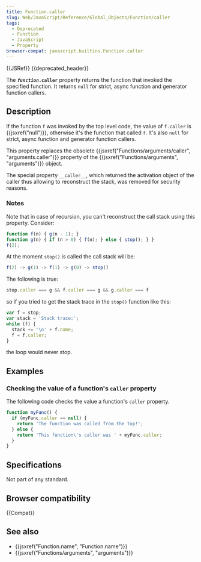 ```yaml
---
title: Function.caller
slug: Web/JavaScript/Reference/Global_Objects/Function/caller
tags:
  - Deprecated
  - Function
  - JavaScript
  - Property
browser-compat: javascript.builtins.Function.caller
---
```

{{JSRef}} {{deprecated_header}}

The **<code><var>function</var>.caller</code>** property returns the function
that invoked the specified function. It returns `null` for strict, async
function and generator function callers.

## Description

If the function `f` was invoked by the top level code, the value of `f.caller`
is {{jsxref("null")}}, otherwise it's the function that called `f`. It's
also `null` for strict, async function and generator function callers.

This property replaces the obsolete
{{jsxref("Functions/arguments/caller", "arguments.caller")}}
property of the {{jsxref("Functions/arguments", "arguments")}}
object.

The special property `__caller__`, which returned the activation object of the
caller thus allowing to reconstruct the stack, was removed for security reasons.

### Notes

Note that in case of recursion, you can't reconstruct the call stack using this
property. Consider:

```js
function f(n) { g(n - 1); }
function g(n) { if (n > 0) { f(n); } else { stop(); } }
f(2);
```

At the moment `stop()` is called the call stack will be:

```js
f(2) -> g(1) -> f(1) -> g(0) -> stop()
```

The following is true:

```js
stop.caller === g && f.caller === g && g.caller === f
```

so if you tried to get the stack trace in the `stop()` function like this:

```js
var f = stop;
var stack = 'Stack trace:';
while (f) {
  stack += '\n' + f.name;
  f = f.caller;
}
```

the loop would never stop.

## Examples

### Checking the value of a function's `caller` property

The following code checks the value a function's `caller` property.

```js
function myFunc() {
  if (myFunc.caller == null) {
    return 'The function was called from the top!';
  } else {
    return 'This function\'s caller was ' + myFunc.caller;
  }
}
```

## Specifications

Not part of any standard.

## Browser compatibility

{{Compat}}

## See also

- {{jsxref("Function.name", "Function.name")}}
- {{jsxref("Functions/arguments", "arguments")}}

